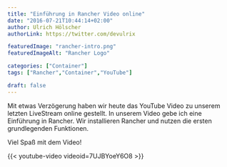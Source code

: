 ```yaml
---
title: "Einführung in Rancher Video online"
date: "2016-07-21T10:44:14+02:00"
author: Ulrich Hölscher
authorLink: https://twitter.com/devulrix

featuredImage: "rancher-intro.png"
featuredImageAlt: "Rancher Logo"

categories: ["Container"]
tags: ["Rancher","Container","YouTube"]

draft: false
---
```


Mit etwas Verzögerung haben wir heute das YouTube Video zu unserem letzten LiveStream online gestellt.
In unserem Video gebe ich eine Einführung in Rancher. Wir installieren Rancher und nutzen die ersten grundlegenden Funktionen.

Viel Spaß mit dem Video!

{{< youtube-video videoid=7UJBYoeY6O8 >}}
